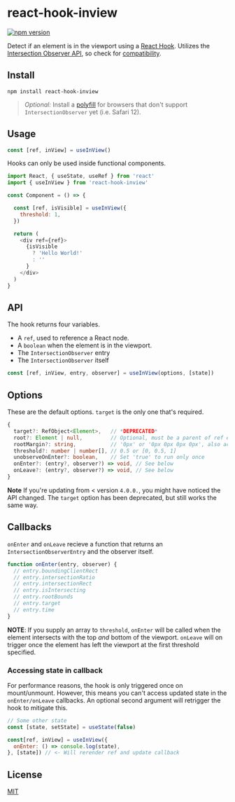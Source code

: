 # react-hook-inview

[![npm version](https://img.shields.io/npm/v/react-hook-inview.svg?style=flat-square)](https://npmjs.org/package/react-hook-inview "View this project on npm")

Detect if an element is in the viewport using a [React Hook](https://reactjs.org/docs/hooks-intro.html). Utilizes the [Intersection Observer API](https://developer.mozilla.org/en-US/docs/Web/API/Intersection_Observer_API), so check for [compatibility](https://caniuse.com/#feat=intersectionobserver).

## Install

```
npm install react-hook-inview
```

> *Optional:* Install a [polyfill](https://www.npmjs.com/package/intersection-observer) for browsers that don't support `IntersectionObserver` yet (i.e. Safari 12).

## Usage

```js
const [ref, inView] = useInView()
```

Hooks can only be used inside functional components.

```js
import React, { useState, useRef } from 'react'
import { useInView } from 'react-hook-inview'

const Component = () => {

  const [ref, isVisible] = useInView({
    threshold: 1,
  })

  return (
    <div ref={ref}>
      {isVisible
        ? 'Hello World!'
        : ''
      }
    </div>
  )
}
```
## API
The hook returns four variables.
- A `ref`, used to reference a React node.
- A `boolean` when the element is in the viewport.
- The `IntersectionObserver` entry
- The `IntersectionObserver` itself
```js
const [ref, inView, entry, observer] = useInView(options, [state])
```

## Options
These are the default options. `target` is the only one that's required.
```ts
{
  target?: RefObject<Element>,   // *DEPRECATED*
  root?: Element | null,         // Optional, must be a parent of ref element
  rootMargin?: string,           // '0px' or '0px 0px 0px 0px', also accepts '%' unit
  threshold?: number | number[], // 0.5 or [0, 0.5, 1]
  unobserveOnEnter?: boolean,    // Set 'true' to run only once
  onEnter?: (entry?, observer?) => void, // See below
  onLeave?: (entry?, observer?) => void, // See below
}
```
**Note** If you're updating from < version `4.0.0.`, you might have noticed the API changed. The `target` option has been deprecated, but still works the same way.

## Callbacks
`onEnter` and `onLeave` recieve a function that returns an `IntersectionObserverEntry` and the observer itself.

```js
function onEnter(entry, observer) {
  // entry.boundingClientRect
  // entry.intersectionRatio
  // entry.intersectionRect
  // entry.isIntersecting
  // entry.rootBounds
  // entry.target
  // entry.time
}
```

**NOTE**: If you supply an array to `threshold`, `onEnter` will be called when the element intersects with the top _and_ bottom of the viewport. `onLeave` will on trigger once the element has left the viewport at the first threshold specified.

### Accessing state in callback
For performance reasons, the hook is only triggered once on mount/unmount. However, this means you can't access updated state in the `onEnter/onLeave` callbacks. An optional second argument will retrigger the hook to mitigate this.

```js
// Some other state
const [state, setState] = useState(false)

const[ref, inView] = useInView({
  onEnter: () => console.log(state),
}, [state]) // <- Will rerender ref and update callback
```

## License
[MIT](https://github.com/bitmap/react-hook-inview/blob/master/LICENSE)
